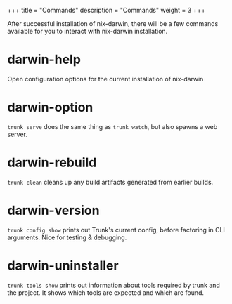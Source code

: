 +++
title = "Commands"
description = "Commands"
weight = 3
+++

After successful installation of nix-darwin, there will be a few commands available for you to interact with nix-darwin installation.

# darwin-help

Open configuration options for the current installation of nix-darwin

# darwin-option

`trunk serve` does the same thing as `trunk watch`, but also spawns a web server.

# darwin-rebuild

`trunk clean` cleans up any build artifacts generated from earlier builds.

# darwin-version

`trunk config show` prints out Trunk's current config, before factoring in CLI arguments. Nice for testing & debugging.

# darwin-uninstaller

`trunk tools show` prints out information about tools required by trunk and the project. It shows which tools are expected and which are found.
